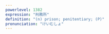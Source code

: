 ```yaml
---
powerlevel: 1382
expression: "刑務所"
definition: "(n) prison; penitentiary; (P)"
pronunciation: "けいむしょ"
---
```

